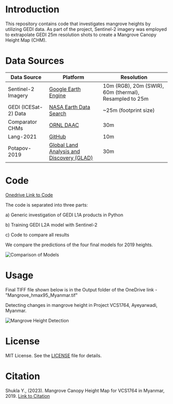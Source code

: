 # Introduction

This repository contains code that investigates mangrove heights by utilizing GEDI data. As part of the project, Sentinel-2 imagery was employed to extrapolate GEDI 25m resolution shots to create a Mangrove Canopy Height Map (CHM).

# Data Sources

| Data Source                   | Platform                                     | Resolution |
|-------------------------------|----------------------------------------------|------------|
| Sentinel-2 Imagery            | [Google Earth Engine](https://code.earthengine.google.com/) | 10m (RGB), 20m (SWIR), 60m (thermal), Resampled to 25m |
| GEDI (ICESat-2) Data          | [NASA Earth Data Search](https://search.earthdata.nasa.gov/search?q=GEDI%20L1B&sb[0]=94.37695%2C17.00659%2C94.58789%2C17.21311&fst0=Land%20Surface&fst1=Biosphere&lat=17.05078125&long=93.0146484375&zoom=7) | ~25m (footprint size) |
| Comparator CHMs               | [ORNL DAAC](https://daac.ornl.gov/cgi-bin/dsviewer.pl?ds_id=1665) | 30m         |
| Lang-2021                     | [GitHub](https://langnico.github.io/globalcanopyheight/) | 10m         |
| Potapov-2019                  | [Global Land Analysis and Discovery (GLAD)](https://glad.umd.edu/dataset/gedi/) | 30m        |

# Code


[Onedrive Link to Code](https://uniofnottm-my.sharepoint.com/:f:/g/personal/yashvini_shukla_nottingham_ac_uk/EgfFzlIcxcVDsOF6FtFl0BkBhJZCwZHERTV_A3a9vwaA8g?e=FnuVEj)


The code is separated into three parts:

a) Generic investigation of GEDI L1A products in Python

b) Training GEDI L2A model with Sentinel-2

c) Code to compare all results

We compare the predictions of the four final models for 2019 heights.

![Comparison of Models](https://github.com/excitedmuck/MRes-Mangrove-Height-Detection/assets/33532101/1f68a6cd-bba7-48b9-ac45-2b62cda1f505)

# Usage


Final TIFF file shown below is in the Output folder of the OneDrive link - "Mangrove_hmax95_Myanmar.tif"

Detecting changes in mangrove height in Project VCS1764, Ayeyarwadi, Myanmar.

![Mangrove Height Detection](https://github.com/excitedmuck/MRes-Mangrove-Height-Detection/assets/33532101/de096cc5-65fd-44bc-bcc8-1e86eff7c57a)

# License

MIT License. See the [LICENSE](link-to-license-file) file for details.

# Citation

Shukla Y., (2023). Mangrove Canopy Height Map for VCS1764 in Myanmar, 2019. [Link to Citation](https://github.com/excitedmuck/MRes-Mangrove-Height-Detection/blob/main/README.md)
